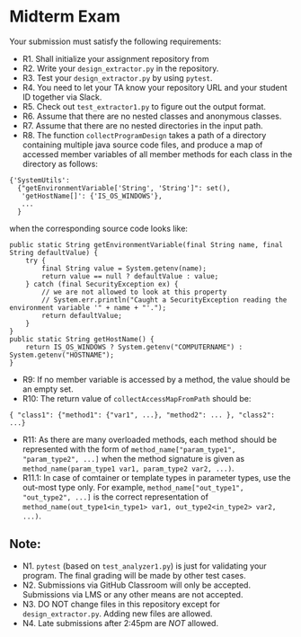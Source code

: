 # Midterm Exam

Your submission must satisfy the following requirements:

* R1. Shall initialize your assignment repository from
* R2. Write your `design_extractor.py` in the repository.
* R3. Test your `design_extractor.py` by using `pytest`.
* R4. You need to let your TA know your repository URL and your student ID together via Slack.
* R5. Check out `test_extractor1.py` to figure out the output format.
* R6. Assume that there are no nested classes and anonymous classes.
* R7. Assume that there are no nested directories in the input path.
* R8. The function `collectProgramDesign` takes a path of a directory containing multiple java source code files, and produce a map of accessed member variables of all member methods for each class in the directory as follows:
```
{'SystemUtils':
  {"getEnvironmentVariable['String', 'String']": set(),
   'getHostName[]': {'IS_OS_WINDOWS'},
   ...
  }
```
when the corresponding source code looks like:
```
public static String getEnvironmentVariable(final String name, final String defaultValue) {
    try {
        final String value = System.getenv(name);
        return value == null ? defaultValue : value;
    } catch (final SecurityException ex) {
        // we are not allowed to look at this property
        // System.err.println("Caught a SecurityException reading the environment variable '" + name + "'.");
        return defaultValue;
    }
}
public static String getHostName() {
    return IS_OS_WINDOWS ? System.getenv("COMPUTERNAME") : System.getenv("HOSTNAME");
}
```
* R9: If no member variable is accessed by a method, the value should be an empty set.
* R10: The return value of `collectAccessMapFromPath` should be:
```
{ "class1": {"method1": {"var1", ...}, "method2": ... }, "class2": ...}
```
* R11: As there are many overloaded methods, each method should be represented with the form of `method_name["param_type1", "param_type2", ...]` when the method signature is given as `method_name(param_type1 var1, param_type2 var2, ...)`.
* R11.1: In case of comtainer or template types in parameter types, use the out-most type only. For example, `method_name["out_type1", "out_type2", ...]` is the correct representation of `method_name(out_type1<in_type1> var1, out_type2<in_type2> var2, ...)`.

## Note:

* N1. `pytest` (based on `test_analyzer1.py`) is just for validating your program. The final grading will be made by other test cases.
* N2. Submissions via GitHub Classroom will only be accepted. Submissions via LMS or any other means are not accepted.
* N3. DO NOT change files in this repository except for `design_extractor.py`. Adding new files are allowed.
* N4. Late submissions after 2:45pm are *NOT* allowed.
